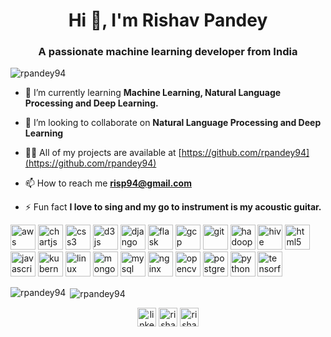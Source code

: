 <h1 align="center">Hi 👋, I'm Rishav Pandey</h1>
<h3 align="center">A passionate machine learning developer from India</h3>

<p align="left"> <img src="https://komarev.com/ghpvc/?username=rpandey94" alt="rpandey94" /> </p>

- 🌱 I’m currently learning **Machine Learning, Natural Language Processing and Deep Learning.**

- 👯 I’m looking to collaborate on **Natural Language Processing and Deep Learning**

- 👨‍💻 All of my projects are available at [https://github.com/rpandey94](https://github.com/rpandey94)

- 📫 How to reach me **risp94@gmail.com**

- ⚡ Fun fact **I love to sing and my go to instrument is my acoustic guitar.**

<p align="left"><img src="https://devicons.github.io/devicon/devicon.git/icons/amazonwebservices/amazonwebservices-original-wordmark.svg" alt="aws" width="40" height="40"/> <img src="https://www.chartjs.org/media/logo-title.svg" alt="chartjs" width="40" height="40"/> <img src="https://devicons.github.io/devicon/devicon.git/icons/css3/css3-original-wordmark.svg" alt="css3" width="40" height="40"/> <img src="https://devicons.github.io/devicon/devicon.git/icons/d3js/d3js-original.svg" alt="d3js" width="40" height="40"/> <img src="https://devicons.github.io/devicon/devicon.git/icons/django/django-original.svg" alt="django" width="40" height="40"/> <img src="https://www.vectorlogo.zone/logos/pocoo_flask/pocoo_flask-icon.svg" alt="flask" width="40" height="40"/> <img src="https://www.vectorlogo.zone/logos/google_cloud/google_cloud-icon.svg" alt="gcp" width="40" height="40"/> <img src="https://www.vectorlogo.zone/logos/git-scm/git-scm-icon.svg" alt="git" width="40" height="40"/> <img src="https://www.vectorlogo.zone/logos/apache_hadoop/apache_hadoop-icon.svg" alt="hadoop" width="40" height="40"/> <img src="https://www.vectorlogo.zone/logos/apache_hive/apache_hive-icon.svg" alt="hive" width="40" height="40"/> <img src="https://devicons.github.io/devicon/devicon.git/icons/html5/html5-original-wordmark.svg" alt="html5" width="40" height="40"/> <img src="https://devicons.github.io/devicon/devicon.git/icons/javascript/javascript-original.svg" alt="javascript" width="40" height="40"/> <img src="https://www.vectorlogo.zone/logos/kubernetes/kubernetes-icon.svg" alt="kubernetes" width="40" height="40"/> <img src="https://devicons.github.io/devicon/devicon.git/icons/linux/linux-original.svg" alt="linux" width="40" height="40"/> <img src="https://devicons.github.io/devicon/devicon.git/icons/mongodb/mongodb-original-wordmark.svg" alt="mongodb" width="40" height="40"/> <img src="https://devicons.github.io/devicon/devicon.git/icons/mysql/mysql-original-wordmark.svg" alt="mysql" width="40" height="40"/> <img src="https://devicons.github.io/devicon/devicon.git/icons/nginx/nginx-original.svg" alt="nginx" width="40" height="40"/> <img src="https://www.vectorlogo.zone/logos/opencv/opencv-icon.svg" alt="opencv" width="40" height="40"/> <img src="https://devicons.github.io/devicon/devicon.git/icons/postgresql/postgresql-original-wordmark.svg" alt="postgresql" width="40" height="40"/> <img src="https://devicons.github.io/devicon/devicon.git/icons/python/python-original.svg" alt="python" width="40" height="40"/> <img src="https://www.vectorlogo.zone/logos/tensorflow/tensorflow-icon.svg" alt="tensorflow" width="40" height="40"/></p><p><img align="left" src="https://github-readme-stats.vercel.app/api/top-langs/?username=rpandey94&layout=compact&hide=html" alt="rpandey94" /></p>

<p>&nbsp;<img align="center" src="https://github-readme-stats.vercel.app/api?username=rpandey94&show_icons=true" alt="rpandey94" /></p>

<p align="center">
<a href="https://linkedin.com/in/linkedin.com/in/rishav-pandey-0a08b7a8" target="blank"><img align="center" src="https://cdn.jsdelivr.net/npm/simple-icons@3.0.1/icons/linkedin.svg" alt="linkedin.com/in/rishav-pandey-0a08b7a8" height="30" width="30" /></a>
<a href="https://dribbble.com/rishav pandey" target="blank"><img align="center" src="https://cdn.jsdelivr.net/npm/simple-icons@3.0.1/icons/dribbble.svg" alt="rishav pandey" height="30" width="30" /></a>
<a href="https://www.behance.net/rishav pandey" target="blank"><img align="center" src="https://cdn.jsdelivr.net/npm/simple-icons@3.0.1/icons/behance.svg" alt="rishav pandey" height="30" width="30" /></a>
</p>

